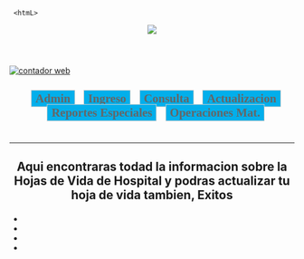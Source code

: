      <htmL>
<header><img src="andy/logo.gif" width"90" height"40"></header>
<head>
<title>  G.H.V  </title>



<style type="text/css">
#navegador ul{
   list-style-type: none;
   text-align: center;
}
#navegador li{
   display: inline;
   text-align: center;
   margin: 0 10px 0 0;
}
#navegador li a {
   padding: 2px 7px 2px 7px;
   color: #666;
   background-color: #02AFEB;
   border: 1px solid #ccc;
   text-decoration: none;
}
#navegador li a:hover{
   background-color: #2123A9;
   color: #ffffff;
}
   </style>
	
<link rel="stylesheet" type="text/css" a href="andy/estilos/estilos.css">
<link rel="stylesheet"  href="andy/estilos/fonts.css">


 

<script type="text/javascript" src="https://counter1.fcs.ovh/private/counter.js?c=37nwfaa2yytkaqpcna9t3qlh1dun24h1"></script>
<noscript><a href="https://www.contadorvisitasgratis.com" title="contador web"><img src="https://counter1.fcs.ovh/private/contadorvisitasgratis.php?c=37nwfaa2yytkaqpcna9t3qlh1dun24h1" border="0" title="contador web" alt="contador web"></a></noscript>

         


<body background="andy/imagenes/p.jpg">



<nav>
<h4><align left><font face="Comic Sans MS"><div id="navbar">
<span class="inbar">
<div id="navegador">
<ul>
<H1>
<li class="navhome"><a href="andy/Administrador.html"><span>Admin</span></a></li>
<li class="navhome"><a href="andy/Ingreso_H.V.html"><span>Ingreso</span></a></li>
<li class="navhome"><a href="andy/Consulta_H.V.html"><span>Consulta</span></a></li>
<li class="navhome"><a href="andy/Actualizacion_H.V.html"><span>Actualizacion</span></a></li>
<li class="navhome"><a href="andy/Reportes_Especiales.html"><span>Reportes Especiales</span></a></li>
<li class="navhome"><a href="andy/Operaciones_Matematicas.html"><span>Operaciones Mat.</span></a></li>
</H1>
</ul>
</div>
</span>
</div></font></align></h4>
</nav>
<div class="contenedor">

<H1><CENTER><font face="Comic Sans MS"><I><div class="stage">
  <div class="layer"></div>
  <div class="layer"></div>
  <div class="layer"></div>
  <div class="layer"></div>
  <div class="layer"></div>
  <div class="layer"></div>
  <div class="layer"></div>
  <div class="layer"></div>
  <div class="layer"></div>
  <div class="layer"></div>
  <div class="layer"></div>
  <div class="layer"></div>
  <div class="layer"></div>
  <div class="layer"></div>
  <div class="layer"></div>
  <div class="layer"></div>
  <div class="layer"></div>
  <div class="layer"></div>
  <div class="layer"></div>
  <div class="layer"></div>
</div></I></font></CENTER> </H1>
</div >
<HR COLOR=WHITE></HR> 

<CENTER>
<H2><article><aside>
<P>Aqui encontraras todad la informacion sobre la Hojas  de Vida de Hospital y podras actualizar tu hoja de vida tambien, Exitos</aside></article></H2>
</CENTER>





<div class="social">
		<ul>
			<li><a href="http://www.facebook.com" target="_blank" class="icon-facebook2"></a></li>
			<li><a href="http://www.twitter.com" target="_blank" class="icon-twitter"></a></li>
			<li><a href="mailto:armonyfester@gmail.com" class="icon-mail"></a></li>
                        <li><a href="http://www.youtube.com" target="_blank" class="icon-youtube"></a></li>
		</ul>
	</div>
</body>
</head>
	     
	     	     









	
